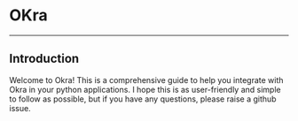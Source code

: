 # OKra
---

## Introduction

Welcome to Okra! This is a comprehensive guide to help you integrate with Okra in your python applications. I hope this is as user-friendly and simple to follow as possible, but if you have any questions, please raise a github issue.